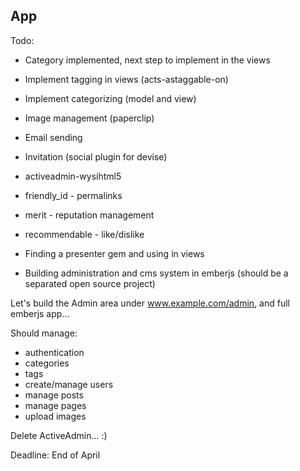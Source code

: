 ## App

Todo:

- Category implemented, next step to implement in the views

- Implement tagging in views (acts-astaggable-on)
- Implement categorizing (model and view)
- Image management (paperclip)
- Email sending
- Invitation (social plugin for devise)

- activeadmin-wysihtml5
- friendly_id - permalinks
- merit - reputation management
- recommendable - like/dislike

- Finding a presenter gem and using in views

- Building administration and cms system in emberjs (should be a separated open source project)

Let's build the Admin area under www.example.com/admin, and full emberjs app...

Should manage:
- authentication
- categories
- tags
- create/manage users
- manage posts
- manage pages
- upload images

Delete ActiveAdmin... :)

Deadline: End of April
